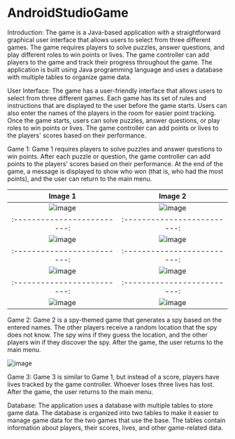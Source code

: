 # AndroidStudioGame
Introduction:
The game is a Java-based application with a straightforward graphical user interface that allows users to select from three different games. The game requires players to solve puzzles, answer questions, and play different roles to win points or lives. The game controller can add players to the game and track their progress throughout the game. The application is built using Java programming language and uses a database with multiple tables to organize game data.

User Interface:
The game has a user-friendly interface that allows users to select from three different games. Each game has its set of rules and instructions that are displayed to the user before the game starts. Users can also enter the names of the players in the room for easier point tracking. Once the game starts, users can solve puzzles, answer questions, or play roles to win points or lives. The game controller can add points or lives to the players' scores based on their performance.

Game 1:
Game 1 requires players to solve puzzles and answer questions to win points. After each puzzle or question, the game controller can add points to the players' scores based on their performance. At the end of the game, a message is displayed to show who won (that is, who had the most points), and the user can return to the main menu.

Image 1            |  Image 2
:-------------------------:|:-------------------------:
![image](https://user-images.githubusercontent.com/67857389/226103125-664b005e-5173-4c7d-8b9e-b29adf3f810e.png)  |  ![image](https://user-images.githubusercontent.com/67857389/226103133-4b002de7-cdd9-45c5-9a37-68dfe949e89c.png)
:-------------------------:|:-------------------------:
![image](https://user-images.githubusercontent.com/67857389/226103137-a85e9f80-ff15-459b-a182-7c1e28bcf61b.png) | ![image](https://user-images.githubusercontent.com/67857389/226103139-12f40439-9493-4e6f-bd3d-d0cbf6c44808.png)
:-------------------------:|:-------------------------:
![image](https://user-images.githubusercontent.com/67857389/226103510-63f0da19-ca82-41c9-bd50-f90d3d846a83.png) | ![image](https://user-images.githubusercontent.com/67857389/226103517-63b6b056-ff03-4f22-bf47-9edff45e9631.png)
:-------------------------:|:-------------------------:
![image](https://user-images.githubusercontent.com/67857389/226103525-69ad5659-9d68-4f06-b13c-ebcd70914766.png) | ![image](https://user-images.githubusercontent.com/67857389/226103531-4aa48a4f-8122-462e-9b99-d16a197477d7.png)

Game 2:
Game 2 is a spy-themed game that generates a spy based on the entered names. The other players receive a random location that the spy does not know. The spy wins if they guess the location, and the other players win if they discover the spy. After the game, the user returns to the main menu.

![image](https://user-images.githubusercontent.com/67857389/226103543-27710694-568b-4bd3-a855-14c179fb81ef.png)

Game 3:
Game 3 is similar to Game 1, but instead of a score, players have lives tracked by the game controller. Whoever loses three lives has lost. After the game, the user returns to the main menu.

Database:
The application uses a database with multiple tables to store game data. The database is organized into two tables to make it easier to manage game data for the two games that use the base. The tables contain information about players, their scores, lives, and other game-related data.

